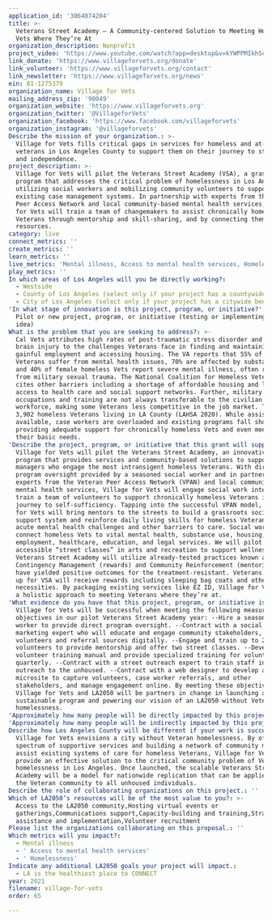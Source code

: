 ```yaml
---
application_id: '3064074204'
title: >-
  Veterans Street Academy – A Community-centered Solution to Meeting Homeless
  Vets Where They’re At
organization_description: Nonprofit
project_video: 'https://www.youtube.com/watch?app=desktop&v=kYWPPMIkhSo&feature=youtu.be'
link_donate: 'https://www.villageforvets.org/donate'
link_volunteer: 'https://www.villageforvets.org/contact'
link_newsletter: 'https://www.villageforvets.org/news'
ein: 81-1275379
organization_name: Village for Vets
mailing_address_zip: '90049'
organization_website: 'https://www.villageforvets.org'
organization_twitter: '@VillageforVets'
organization_facebook: 'https://www.facebook.com/villageforvets'
organization_instagram: '@villageforvets'
Describe the mission of your organization.: >-
  Village for Vets fills critical gaps in services for homeless and at-risk
  veterans in Los Angeles County to support them on their journey to stability
  and independence.
project_description: >-
  Village for Vets will pilot the Veterans Street Academy (VSA), a grassroots
  program that addresses the critical problem of homelessness in Los Angeles by
  utilizing social workers and mobilizing community volunteers to support
  existing case management systems. In partnership with experts from the Veteran
  Peer Access Network and local community-based mental health services, Village
  for Vets will train a team of changemakers to assist chronically homeless
  Veterans through mentorship and skill-sharing, and by connecting them to vital
  resources.
category: live
connect_metrics: ''
create_metrics: ''
learn_metrics: ''
live_metrics: 'Mental illness, Access to mental health services, Homelessness'
play_metrics: ''
In which areas of Los Angeles will you be directly working?:
  - Westside
  - County of Los Angeles (select only if your project has a countywide benefit)
  - City of Los Angeles (select only if your project has a citywide benefit)
'In what stage of innovation is this project, program, or initiative?': >-
  Pilot or new project, program, or initiative (testing or implementing a new
  idea)
What is the problem that you are seeking to address?: >-
  Cal Vets attributes high rates of post-traumatic stress disorder and traumatic
  brain injury to the challenges Veterans face in finding and maintaining
  gainful employment and accessing housing. The VA reports that 55% of homeless
  Veterans suffer from mental health issues, 70% are affected by substance use,
  and 40% of female homeless Vets report severe mental illness, often resulting
  from military sexual trauma. The National Coalition for Homeless Veterans
  cites other barriers including a shortage of affordable housing and lack of
  access to health care and social support networks. Further, military
  occupations and training are not always transferable to the civilian
  workforce, making some Veterans less competitive in the job market. There are
  3,902 homeless Veterans living in LA County (LAHSA 2020). While assistance is
  available, case workers are overloaded and existing programs fall short of
  providing adequate support for chronically homeless Vets and even meeting
  their basic needs.
'Describe the project, program, or initiative that this grant will support to address the problem identified.': >-
  Village for Vets will pilot the Veterans Street Academy, an innovative new
  program that provides services and community-based solutions to support case
  managers who engage the most intransigent homeless Veterans. With direct
  program oversight provided by a seasoned social worker and in partnership with
  experts from the Veteran Peer Access Network (VPAN) and local community-based
  mental health services, Village for Vets will engage social work interns and
  train a team of volunteers to support chronically homeless Veterans in their
  journey to self-sufficiency. Tapping into the successful VPAN model, Village
  for Vets will bring mentors to the streets to build a grassroots social
  support system and reinforce daily living skills for homeless Veterans with
  acute mental health challenges and other barriers to care. Social workers will
  connect homeless Vets to vital mental health, substance use, housing,
  employment, healthcare, education, and legal services. We will pilot
  accessible “street classes” in arts and recreation to support wellness. The
  Veterans Street Academy will utilize already-tested practices known as
  Contingency Management (rewards) and Community Reinforcement (mentoring) that
  have yielded positive outcomes for the treatment-resistant. Veterans who sign
  up for VSA will receive rewards including sleeping bag coats and other
  necessities. By packaging existing services like EZ ID, Village for Vets takes
  a holistic approach to meeting Veterans where they’re at.
'What evidence do you have that this project, program, or initiative is or will be successful, and how will you define and measure success?': >-
  Village for Vets will be successful when meeting the following measurable
  objectives in our pilot Veterans Street Academy year: --Hire a seasoned social
  worker to provide direct program oversight. --Contract with a social media and
  marketing expert who will educate and engage community stakeholders, including
  volunteers and referral sources digitally. --Engage and train up to 20
  volunteers to provide mentorship and offer two street classes. --Develop a
  volunteer training manual and provide specialized training for volunteers
  quarterly. --Contract with a street outreach expert to train staff in direct
  outreach to the unhoused. --Contract with a web designer to develop a
  microsite to capture volunteers, case worker referrals, and other
  stakeholders, and manage engagement online. By meeting these objectives,
  Village for Vets and LA2050 will be partners in change in launching a
  sustainable program and powering our vision of an LA2050 without Veteran
  homelessness.
'Approximately how many people will be directly impacted by this project, program, or initiative?': '20'
'Approximately how many people will be indirectly impacted by this project, program, or initiative?': '3902'
Describe how Los Angeles County will be different if your work is successful.: >-
  Village for Vets envisions a city without Veteran homelessness. By offering a
  spectrum of supportive services and building a network of community mentors to
  assist existing systems of care for homeless Veterans, Village for Vets will
  provide an effective solution to the critical community problem of Veteran
  homelessness in Los Angeles. Once launched, the scalable Veterans Street
  Academy will be a model for nationwide replication that can be applied outside
  the Veteran community to all unhoused individuals.
Describe the role of collaborating organizations on this project.: ''
Which of LA2050’s resources will be of the most value to you?: >-
  Access to the LA2050 community,Hosting virtual events or
  gatherings,Communications support,Capacity-building and training,Strategy
  assistance and implementation,Volunteer recruitment
Please list the organizations collaborating on this proposal.: ''
Which metrics will you impact?:
  - Mental illness
  - ' Access to mental health services'
  - ' Homelessness'
Indicate any additional LA2050 goals your project will impact.:
  - LA is the healthiest place to CONNECT
year: 2021
filename: village-for-vets
order: 65

---
```

